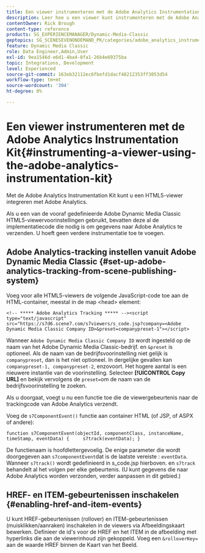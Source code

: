 ```yaml
---
title: Een viewer instrumenteren met de Adobe Analytics Instrumentation Kit
description: Leer hoe u een viewer kunt instrumenteren met de Adobe Analytics Instrumentation Kit in Adobe Dynamic Media Classic.
contentOwner: Rick Brough
content-type: reference
products: SG_EXPERIENCEMANAGER/Dynamic-Media-Classic
geptopics: SG_SCENESEVENONDEMAND_PK/categories/adobe_analytics_instrumentation_kit
feature: Dynamic Media Classic
role: Data Engineer,Admin,User
exl-id: 9ea1546d-e6d1-4ba4-8fa1-26b4e69375ba
topic: Integrations, Development
level: Experienced
source-git-commit: 163eb32112ec6fbefd1dacf48212353ff3053d54
workflow-type: tm+mt
source-wordcount: '304'
ht-degree: 0%

---
```


# Een viewer instrumenteren met de Adobe Analytics Instrumentation Kit{#instrumenting-a-viewer-using-the-adobe-analytics-instrumentation-kit}

Met de Adobe Analytics Instrumentation Kit kunt u een HTML5-viewer integreren met Adobe Analytics.

Als u een van de vooraf gedefinieerde Adobe Dynamic Media Classic HTML5-viewervoorinstellingen gebruikt, bevatten deze al de implementatiecode die nodig is om gegevens naar Adobe Analytics te verzenden. U hoeft geen verdere instrumentatie toe te voegen.

## Adobe Analytics-tracking instellen vanuit Adobe Dynamic Media Classic {#set-up-adobe-analytics-tracking-from-scene-publishing-system}

Voeg voor alle HTML5-viewers de volgende JavaScript-code toe aan de HTML-container, meestal in de map &lt;head> element:

```as3
<!-- ***** Adobe Analytics Tracking ***** --><script type="text/javascript" src="https://s7d6.scene7.com/s7viewers/s_code.jsp?company=<Adobe Dynamic Media Classic Company ID>&preset=companypreset-1"></script>
```

Wanneer `Adobe Dynamic Media Classic Company ID` wordt ingesteld op de naam van het Adobe Dynamic Media Classic-bedrijf. en `&preset` is optioneel. Als de naam van de bedrijfsvoorinstelling niet gelijk is `companypreset`, dan is het niet optioneel. In dergelijke gevallen kan `companypreset-1, companypreset-2`, enzovoort. Het hogere aantal is een nieuwere instantie van de voorinstelling. Selecteer **[!UICONTROL Copy URL]** en bekijk vervolgens de `preset=`om de naam van de bedrijfsvoorinstelling te zoeken.

Als u doorgaat, voegt u nu een functie toe die de viewergebeurtenis naar de trackingcode van Adobe Analytics verzendt.

Voeg de `s7ComponentEvent()` functie aan container HTML (of JSP, of ASPX of andere):

```as3
function s7ComponentEvent(objectId, componentClass, instanceName, timeStamp, eventData) {     s7track(eventData); }
```

De functienaam is hoofdlettergevoelig. De enige parameter die wordt doorgegeven aan `s7componentEvent`dat is de laatste vereiste : `eventData`. Wanneer `s7track()` wordt gedefinieerd in s_code.jsp hierboven. en `s7track` behandelt al het volgen per elke gebeurtenis. (U kunt gegevens die naar Adobe Analytics worden verzonden, verder aanpassen in dit gebied.)

## HREF- en ITEM-gebeurtenissen inschakelen {#enabling-href-and-item-events}

U kunt HREF-gebeurtenissen (rollover) en ITEM-gebeurtenissen (muisklikken/aanraken) inschakelen in de viewers via Afbeeldingskaart bewerken. Definieer de id&#39;s voor de HREF en het ITEM in de afbeelding met hyperlinks die aan de viewerinhoud zijn gekoppeld. Voeg een `&rolloverKey=` aan de waarde HREF binnen de Kaart van het Beeld.
